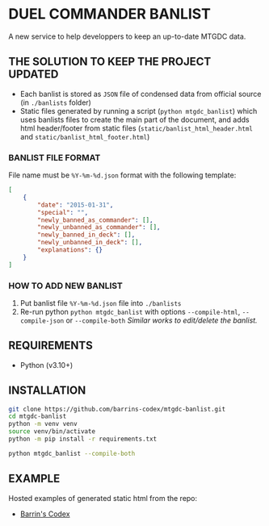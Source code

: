 # DUEL COMMANDER BANLIST
A new service to help developpers to keep an up-to-date MTGDC data.

## THE SOLUTION TO KEEP THE PROJECT UPDATED
* Each banlist is stored as `JSON` file of condensed data from official source (in `./banlists` folder)
* Static files generated by running a script (`python mtgdc_banlist`) which uses banlists files to create the main part of the document, and adds html header/footer from static files (`static/banlist_html_header.html` and `static/banlist_html_footer.html`)

### BANLIST FILE FORMAT
File name must be `%Y-%m-%d.json` format with the following template:
```json
[
    {
        "date": "2015-01-31",
        "special": "",
        "newly_banned_as_commander": [],
        "newly_unbanned_as_commander": [],
        "newly_banned_in_deck": [],
        "newly_unbanned_in_deck": [],
        "explanations": {}
    }
]
```

### HOW TO ADD NEW BANLIST
1. Put banlist file `%Y-%m-%d.json` file into `./banlists`
1. Re-run python `python mtgdc_banlist` with options `--compile-html`, `--compile-json` or `--compile-both`
*Similar works to edit/delete the banlist.*

## REQUIREMENTS
* Python (v3.10+)

## INSTALLATION
```bash
git clone https://github.com/barrins-codex/mtgdc-banlist.git
cd mtgdc-banlist
python -m venv venv
source venv/bin/activate
python -m pip install -r requirements.txt

python mtgdc_banlist --compile-both
```

## EXAMPLE
Hosted examples of generated static html from the repo:
* [Barrin's Codex](https://banlist-beta.barrins-codex.org)
